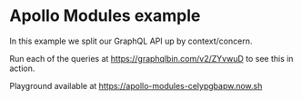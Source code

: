 # Apollo Modules example

In this example we split our GraphQL API up by context/concern.

Run each of the queries at https://graphqlbin.com/v2/ZYvwuD to see this in action.

Playground available at https://apollo-modules-celypgbapw.now.sh
